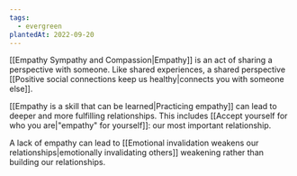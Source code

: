 ```yaml
---
tags:
  - evergreen
plantedAt: 2022-09-20
---
```

[[Empathy Sympathy and Compassion|Empathy]] is an act of sharing a perspective with someone. Like shared experiences, a shared perspective [[Positive social connections keep us healthy|connects you with someone else]].

[[Empathy is a skill that can be learned|Practicing empathy]] can lead to deeper and more fulfilling relationships. This includes [[Accept yourself for who you are|"empathy" for yourself]]: our most important relationship.

A lack of empathy can lead to [[Emotional invalidation weakens our relationships|emotionally invalidating others]] weakening rather than building our relationships.